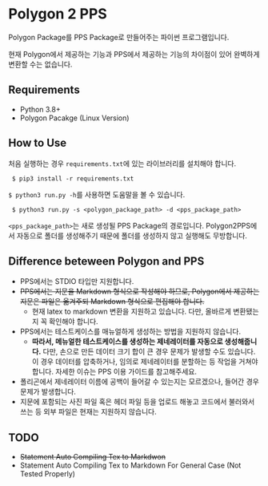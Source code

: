 # Polygon 2 PPS

Polygon Package를 PPS Package로 만들어주는 파이썬 프로그램입니다.

현재 Polygon에서 제공하는 기능과 PPS에서 제공하는 기능의 차이점이 있어 완벽하게 변환할 수는 없습니다.

## Requirements

- Python 3.8+
- Polygon Pacakge (Linux Version)

## How to Use

처음 실행하는 경우 `requirements.txt`에 있는 라이브러리를 설치해야 합니다.

```
 $ pip3 install -r requirements.txt
```

`$ python3 run.py -h`를 사용하면 도움말을 볼 수 있습니다.

```
 $ python3 run.py -s <polygon_package_path> -d <pps_package_path>
```

`<pps_package_path>`는 새로 생성될 PPS Package의 경로입니다. Polygon2PPS에서 자동으로 폴더를 생성해주기 때문에 폴더를 생성하지 않고 실행해도 무방합니다.

## Difference beteween Polygon and PPS

* PPS에서는 STDIO 타입만 지원합니다.
* ~~PPS에서는 지문을 Markdown 형식으로 작성해야 하므로, Polygon에서 제공하는 지문은 파일은 옮겨주되 Markdown 형식으로 편집해야 합니다.~~
  * 현재 latex to markdown 변환을 지원하고 있습니다. 다만, 올바르게 변환됐는지 꼭 확인해야 합니다.
* PPS에서는 테스트케이스를 매뉴얼하게 생성하는 방법을 지원하지 않습니다.
    * **따라서, 메뉴얼한 테스트케이스를 생성하는 제네레이터를 자동으로 생성해줍니다.** 다만, 손으로 만든 데이터 크기 합이 큰 경우 문제가 발생할 수도 있습니다. 이 경우 데이터를 압축하거나, 임의로 제네레이터를 분할하는 등 작업을 거쳐야 합니다. 자세한 이슈는 PPS 이용 가이드를 참고해주세요.
* 폴리곤에서 제네레이터 이름에 공백이 들어갈 수 있는지는 모르겠으나, 들어간 경우 문제가 발생합니다.
* 지문에 포함되는 사진 파일 혹은 헤더 파일 등을 업로드 해놓고 코드에서 불러와서 쓰는 등 외부 파일은 현재는 지원하지 않습니다.

## TODO

* ~~Statement Auto Compiling Tex to Markdwon~~
* Statement Auto Compiling Tex to Markdown For General Case (Not Tested Properly)

